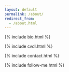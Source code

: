 ```yaml
---
layout: default
permalink: /about/
redirect_from:
  - /about.html
---
```

{% include bio.html %}

{% include cvdl.html %}

{% include contact.html %}

{% include follow-me.html %}
